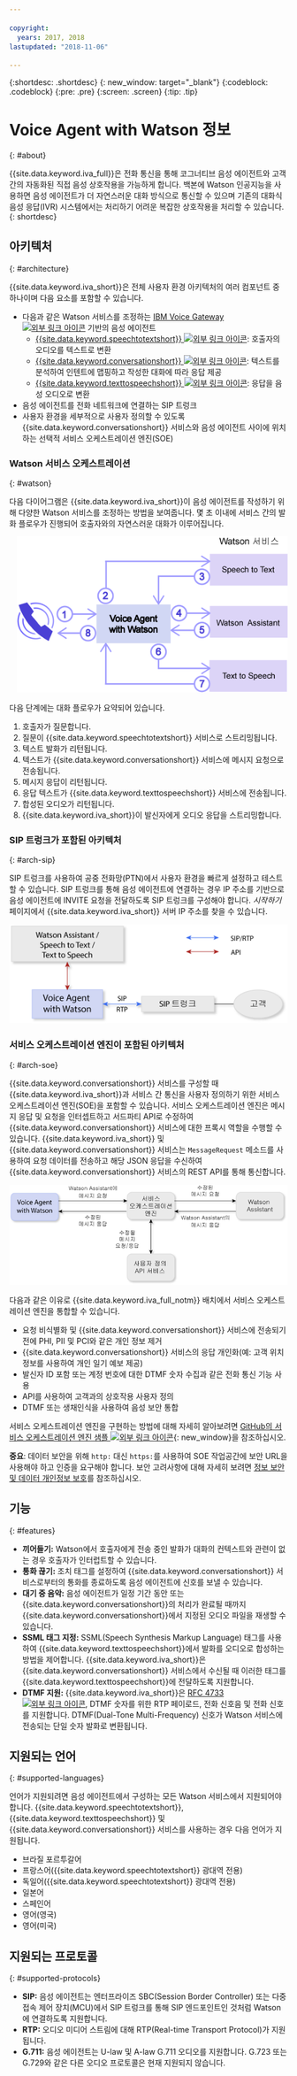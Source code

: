 ```yaml
---

copyright:
  years: 2017, 2018
lastupdated: "2018-11-06"

---
```


{:shortdesc: .shortdesc}
{: new_window: target="_blank"}
{:codeblock: .codeblock}
{:pre: .pre}
{:screen: .screen}
{:tip: .tip}

# Voice Agent with Watson 정보
{: #about}

{{site.data.keyword.iva_full}}은 전화 통신을 통해 코그너티브 음성 에이전트와 고객 간의 자동화된 직접 음성 상호작용을 가능하게 합니다. 백본에 Watson 인공지능을 사용하면 음성 에이전트가 더 자연스러운 대화 방식으로 통신할 수 있으며 기존의 대화식 음성 응답(IVR) 시스템에서는 처리하기 어려운 복잡한 상호작용을 처리할 수 있습니다.
{: shortdesc}

## 아키텍처
{: #architecture}

{{site.data.keyword.iva_short}}은 전체 사용자 환경 아키텍처의 여러 컴포넌트 중 하나이며 다음 요소를 포함할 수 있습니다.

* 다음과 같은 Watson 서비스를 조정하는 [IBM Voice Gateway ![외부 링크 아이콘](../../icons/launch-glyph.svg "외부 링크 아이콘")](https://www.ibm.com/support/knowledgecenter/SS4U29/) 기반의 음성 에이전트
  * [{{site.data.keyword.speechtotextshort}} ![외부 링크 아이콘](../../icons/launch-glyph.svg "외부 링크 아이콘")](../speech-to-text/index.html): 호출자의 오디오를 텍스트로 변환
  * [{{site.data.keyword.conversationshort}} ![외부 링크 아이콘](../../icons/launch-glyph.svg "외부 링크 아이콘")](../conversation/index.html): 텍스트를 분석하여 인텐트에 맵핑하고 작성한 대화에 따라 응답 제공
  * [{{site.data.keyword.texttospeechshort}} ![외부 링크 아이콘](../../icons/launch-glyph.svg "외부 링크 아이콘")](../text-to-speech/index.html): 응답을 음성 오디오로 변환
* 음성 에이전트를 전화 네트워크에 연결하는 SIP 트렁크
* 사용자 환경을 세부적으로 사용자 정의할 수 있도록 {{site.data.keyword.conversationshort}} 서비스와 음성 에이전트 사이에 위치하는 선택적 서비스 오케스트레이션 엔진(SOE)

### Watson 서비스 오케스트레이션
{: #watson}

다음 다이어그램은 {{site.data.keyword.iva_short}}이 음성 에이전트를 작성하기 위해 다양한 Watson 서비스를 조정하는 방법을 보여줍니다. 몇 초 이내에 서비스 간의 발화 플로우가 진행되어 호출자와의 자연스러운 대화가 이루어집니다.

<div style="float: right; padding-left: 1em; padding-bottom: 1em">
<img src="images/conversation-flow.png" alt="{{site.data.keyword.iva_short}}은 호출자와 각 Watson 서비스가 통신하는 허브 역할을 합니다."/></div>

다음 단계에는 대화 플로우가 요약되어 있습니다.

1. 호출자가 질문합니다.
1. 질문이 {{site.data.keyword.speechtotextshort}} 서비스로 스트리밍됩니다.
1. 텍스트 발화가 리턴됩니다.
1. 텍스트가 {{site.data.keyword.conversationshort}} 서비스에 메시지 요청으로 전송됩니다.
1. 메시지 응답이 리턴됩니다.
1. 응답 텍스트가 {{site.data.keyword.texttospeechshort}} 서비스에 전송됩니다.
1. 합성된 오디오가 리턴됩니다.
1. {{site.data.keyword.iva_short}}이 발신자에게 오디오 응답을 스트리밍합니다.

### SIP 트렁크가 포함된 아키텍처
{: #arch-sip}

SIP 트렁크를 사용하여 공중 전화망(PTN)에서 사용자 환경을 빠르게 설정하고 테스트할 수 있습니다. SIP 트렁크를 통해 음성 에이전트에 연결하는 경우 IP 주소를 기반으로 음성 에이전트에 INVITE 요청을 전달하도록 SIP 트렁크를 구성해야 합니다. _시작하기_ 페이지에서 {{site.data.keyword.iva_short}} 서버 IP 주소를 찾을 수 있습니다.

![호출이 SIP 트렁크를 통해 음성 에이전트에 플로우되고 음성 에이전트는 API를 통해 Watson 서비스와 통신합니다.](images/arch-sip.png)

### 서비스 오케스트레이션 엔진이 포함된 아키텍처
{: #arch-soe}

{{site.data.keyword.conversationshort}} 서비스를 구성할 때 {{site.data.keyword.iva_short}}과 서비스 간 통신을 사용자 정의하기 위한 서비스 오케스트레이션 엔진(SOE)을 포함할 수 있습니다. 서비스 오케스트레이션 엔진은 메시지 응답 및 요청을 인터셉트하고 서드파티 API로 수정하여 {{site.data.keyword.conversationshort}} 서비스에 대한 프록시 역할을 수행할 수 있습니다. {{site.data.keyword.iva_short}} 및 {{site.data.keyword.conversationshort}} 서비스는 `MessageRequest` 메소드를 사용하여 요청 데이터를 전송하고 해당 JSON 응답을 수신하여 {{site.data.keyword.conversationshort}} 서비스의 REST API를 통해 통신합니다.

![{{site.data.keyword.iva_short}} 및 {{site.data.keyword.conversationshort}} 서비스 간의 메시지 요청 및 응답이 이를 수정하는 서비스 오케스트레이션 엔진을 통해 플로우됩니다.](images/arch-soe.png)

다음과 같은 이유로 {{site.data.keyword.iva_full_notm}} 배치에서 서비스 오케스트레이션 엔진을 통합할 수 있습니다.

* 요청 비식별화 및 {{site.data.keyword.conversationshort}} 서비스에 전송되기 전에 PHI, PII 및 PCI와 같은 개인 정보 제거
* {{site.data.keyword.conversationshort}} 서비스의 응답 개인화(예: 고객 위치 정보를 사용하여 개인 일기 예보 제공)
* 발신자 ID 포함 또는 계정 번호에 대한 DTMF 숫자 수집과 같은 전화 통신 기능 사용
* API를 사용하여 고객과의 상호작용 사용자 정의
* DTMF 또는 생채인식을 사용하여 음성 보안 통합

서비스 오케스트레이션 엔진을 구현하는 방법에 대해 자세히 알아보려면 [GitHub의 서비스 오케스트레이션 엔진 샘플 ![외부 링크 아이콘](../../icons/launch-glyph.svg "외부 링크 아이콘")](https://github.com/WASdev/sample.voice.gateway/tree/master/soe){: new_window}을 참조하십시오.

**중요**: 데이터 보안을 위해 `http:` 대신 `https:`를 사용하여 SOE 작업공간에 보안 URL을 사용해야 하고 인증을 요구해야 합니다. 보안 고려사항에 대해 자세히 보려면 [정보 보안 및 데이터 개인정보 보호](infosec.html)를 참조하십시오.

## 기능
{: #features}

* **끼어들기:** Watson에서 호출자에게 전송 중인 발화가 대화의 컨텍스트와 관련이 없는 경우 호출자가 인터럽트할 수 있습니다.
* **통화 끊기:** 조치 태그를 설정하여 {{site.data.keyword.conversationshort}} 서비스로부터의 통화를 종료하도록 음성 에이전트에 신호를 보낼 수 있습니다.
* **대기 중 음악:** 음성 에이전트가 일정 기간 동안 또는 {{site.data.keyword.conversationshort}}의 처리가 완료될 때까지 {{site.data.keyword.conversationshort}}에서 지정된 오디오 파일을 재생할 수 있습니다.
* **SSML 태그 지정:** SSML(Speech Synthesis Markup Language) 태그를 사용하여 {{site.data.keyword.texttospeechshort}}에서 발화를 오디오로 합성하는 방법을 제어합니다. {{site.data.keyword.iva_short}}은 {{site.data.keyword.conversationshort}} 서비스에서 수신될 때 이러한 태그를 {{site.data.keyword.texttospeechshort}}에 전달하도록 지원합니다.
* **DTMF 지원:** {{site.data.keyword.iva_short}}은 [RFC 4733 ![외부 링크 아이콘](../../icons/launch-glyph.svg "외부 링크 아이콘")](https://tools.ietf.org/html/rfc4733), DTMF 숫자를 위한 RTP 페이로드, 전화 신호음 및 전화 신호를 지원합니다. DTMF(Dual-Tone Multi-Frequency) 신호가 Watson 서비스에 전송되는 단일 숫자 발화로 변환됩니다.

## 지원되는 언어
{: #supported-languages}

언어가 지원되려면 음성 에이전트에서 구성하는 모든 Watson 서비스에서 지원되어야 합니다. {{site.data.keyword.speechtotextshort}}, {{site.data.keyword.texttospeechshort}} 및 {{site.data.keyword.conversationshort}} 서비스를 사용하는 경우 다음 언어가 지원됩니다.

* 브라질 포르투갈어
* 프랑스어({{site.data.keyword.speechtotextshort}} 광대역 전용)
* 독일어({{site.data.keyword.speechtotextshort}} 광대역 전용)
* 일본어
* 스페인어
* 영어(영국)
* 영어(미국)

## 지원되는 프로토콜
{: #supported-protocols}

* **SIP:** 음성 에이전트는 엔터프라이즈 SBC(Session Border Controller) 또는 다중 접속 제어 장치(MCU)에서 SIP 트렁크를 통해 SIP 엔드포인트인 것처럼 Watson에 연결하도록 지원합니다.
* **RTP:** 오디오 미디어 스트림에 대해 RTP(Real-time Transport Protocol)가 지원됩니다.
* **G.711:** 음성 에이전트는 U-law 및 A-law G.711 오디오를 지원합니다. G.723 또는 G.729와 같은 다른 오디오 프로토콜은 현재 지원되지 않습니다.
